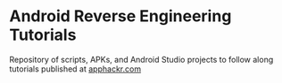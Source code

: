 # Android Reverse Engineering Tutorials

Repository of scripts, APKs, and Android Studio projects to follow along tutorials published at [apphackr.com](https://apphackr.com)
